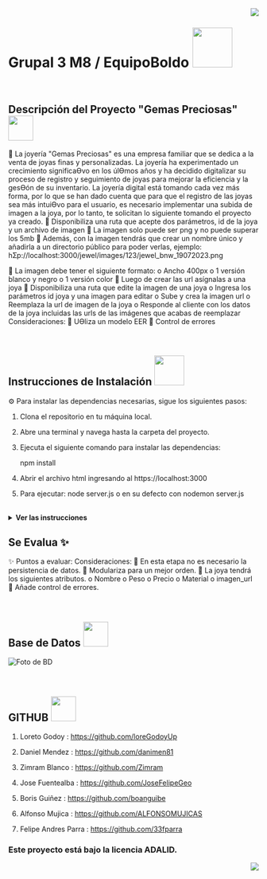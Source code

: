 <img src="public/images/boldoMedio.png" align="right" />
 <h1 align= left ><b>Grupal 3 M8 / EquipoBoldo</b> <img src = "https://media.giphy.com/media/gF2m2JOyGReppog8hU/giphy.gif" width = 80px></h1>

<br>

<h2><b>Descripción del Proyecto "Gemas Preciosas"</b> <img src ="https://media.giphy.com/media/RIGGWvHpHhtQqJN8Hx/giphy.gif" width = 50px></h2>

📝 La joyería "Gemas Preciosas" es una empresa familiar que se dedica a la venta de joyas finas y
personalizadas. La joyería ha experimentado un crecimiento significaƟvo en los úlƟmos años y ha
decidido digitalizar su proceso de registro y seguimiento de joyas para mejorar la eficiencia y la gesƟón
de su inventario.
La joyería digital está tomando cada vez más forma, por lo que se han dado cuenta que para que el
registro de las joyas sea más intuiƟvo para el usuario, es necesario implementar una subida de imagen a
la joya, por lo tanto, te solicitan lo siguiente tomando el proyecto ya creado.  Disponibiliza una ruta que acepte dos parámetros, id de la joya y un archivo de imagen
 La imagen solo puede ser png y no puede superar los 5mb
 Además, con la imagen tendrás que crear un nombre único y añadirla a un directorio público para
poder verlas, ejemplo:
hƩp://localhost:3000/jewel/images/123/jewel_bnw_19072023.png

 La imagen debe tener el siguiente formato:
o Ancho 400px
o 1 versión blanco y negro
o 1 versión color
 Luego de crear las url asígnalas a una joya
 Disponibiliza una ruta que edite la imagen de una joya
o Ingresa los parámetros id joya y una imagen para editar
o Sube y crea la imagen url
o Reemplaza la url de imagen de la joya
o Responde al cliente con los datos de la joya incluidas las urls de las imágenes que acabas
de reemplazar
Consideraciones:  UƟliza un modelo EER
 Control de errores

<br>

<h2><b>Instrucciones de Instalación</b> <img src = "https://media.giphy.com/media/3WZJkScSyfYVl7mGLd/giphy.gif" width = 60px></h2> 

⚙️ Para instalar las dependencias necesarias, sigue los siguientes pasos:

1. Clona el repositorio en tu máquina local.
2. Abre una terminal y navega hasta la carpeta del proyecto.
3. Ejecuta el siguiente comando para instalar las dependencias:

   npm install

4. Abrir el archivo html ingresando al https://localhost:3000
5. Para ejecutar: node server.js o en su defecto con nodemon server.js


<br>

<details> <img src = "https://media.giphy.com/media/v1.Y2lkPTc5MGI3NjExcTFtdWgyMmFrcHd4NjhuZWJ4aDJpcTlkbWlyNGQ4dDJwa2ZwZmptcSZlcD12MV9pbnRlcm5hbF9naWZfYnlfaWQmY3Q9cw/B4AgroOi1LkdPxMllY/giphy.gif" width = 50px> <summary><b>Ver las instrucciones</b></summary> 


1. Instalar las dependencias:

   ```sh
   npm install
   ```

2. En el caso de no poder instalar las dependencias:

   ```sh
   npm install --force
   ```

3. Las librerias que estamos ocupando `package.json`:

    ````sh
    ... 
    "name": "helpers",
    "version": "1.0.0",
    "description": "",
    "main": "index.js",
    + "type": "module",
    "scripts": {
    "test": "echo \"Error: no test specified\" && exit 1"
    },
    "author": "",
    "license": "ISC",
    "dependencies": {
    "cors": "^2.8.5",
    "express": "^4.18.2",
    "multer": "^1.4.5-lts.1",
    "pg": "^8.11.3",
    "sharp": "^0.32.5"
    }
    ````

 
</details>

## Se Evalua :sparkles:

✨ Puntos a evaluar:
Consideraciones: 
 En esta etapa no es necesario la persistencia de datos. 
 Modulariza para un mejor orden. 
 La joya tendrá los siguientes atributos.
o Nombre
o Peso
o Precio
o Material 
o imagen_url 
 Añade control de errores.


<br>

<h2><b>Base de Datos</b> <img src ="https://media.giphy.com/media/EK5nB6wQKKN86j7GWx/giphy.gif" width = 50px></h2>

![Foto de BD]()

<br>

<h2><b>GITHUB</b> <img src ="https://media.giphy.com/media/WZAQgT7E0NBfYnvL1C/giphy.gif" width = 50px></h2>

1. Loreto Godoy : https://github.com/loreGodoyUp

2. Daniel Mendez : https://github.com/danimen81

3. Zimram Blanco : https://github.com/Zimram

4. Jose Fuentealba : https://github.com/JoseFelipeGeo

5. Boris Guiñez : https://github.com/boanguibe

6. Alfonso Mujica : https://github.com/ALFONSOMUJICAS

7. Felipe Andres Parra : https://github.com/33fparra


### Este proyecto está bajo la licencia ADALID.
<img src="public/images/boldoMedio.png" align="right" />

